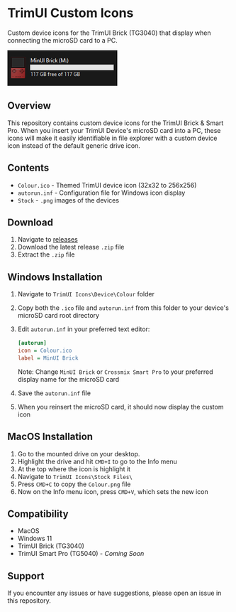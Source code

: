 
# TrimUI Custom Icons

Custom device icons for the TrimUI Brick (TG3040) that display when connecting the microSD card to a PC.

![TrimUI Brick Icon Preview](assets/example.png)

## Overview

This repository contains custom device icons for the TrimUI Brick & Smart Pro. When you insert your TrimUI Device's microSD card into a PC, these icons will make it easily identifiable in file explorer with a custom device icon instead of the default generic drive icon.

## Contents

- `Colour.ico` - Themed TrimUI device icon (32x32 to 256x256)
- `autorun.inf` - Configuration file for Windows icon display
- `Stock` - `.png` images of the devices

## Download
1. Navigate to [releases](https://github.com/RidJuan/TrimUIIcons/releases)
2. Download the latest release `.zip` file
3. Extract the `.zip` file

## Windows Installation

1. Navigate to `TrimUI Icons\Device\Colour` folder
2. Copy both the `.ico` file and `autorun.inf` from this folder to your device's microSD card root directory
3. Edit `autorun.inf` in your preferred text editor:

   ```ini
   [autorun]
   icon = Colour.ico
   label = MinUI Brick
   ```
   Note: Change `MinUI Brick` or `Crossmix Smart Pro` to your preferred display name for the microSD card

4. Save the `autorun.inf` file
5. When you reinsert the microSD card, it should now display the custom icon

## MacOS Installation

1. Go to the mounted drive on your desktop.
2. Highlight the drive and hit `CMD+I` to go to the Info menu
3. At the top where the icon is highlight it 
4. Navigate to `TrimUI Icons\Stock Files\`
5. Press `CMD+C` to copy the `Colour.png` file
6. Now on the Info menu icon, press `CMD+V`, which sets the new icon

## Compatibility

- MacOS
- Windows 11
- TrimUI Brick (TG3040)
- TrimUI Smart Pro (TG5040) - *Coming Soon*

## Support

If you encounter any issues or have suggestions, please open an issue in this repository.
